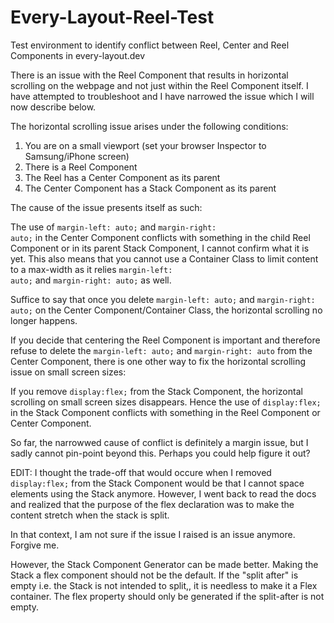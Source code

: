 # Every-Layout-Reel-Test
Test environment to identify conflict between Reel, Center and Reel Components in every-layout.dev

There is an issue with the Reel Component that results in horizontal scrolling on the webpage and not just within the Reel Component itself. I have attempted to troubleshoot and I have narrowed the issue which I will now describe below.

The horizontal scrolling issue arises under the following conditions:
1. You are on a small viewport (set your browser Inspector to Samsung/iPhone screen)
2. There is a Reel Component
2. The Reel has a Center Component as its parent
3. The Center Component has a Stack Component as its parent

The cause of the issue presents itself as such:

The use of <code>margin-left: auto;</code> and <code>margin-right: auto;</code> in the Center Component conflicts with something in the child Reel Component or in its parent Stack Component, I cannot confirm what it is yet. This also means that you cannot use a Container Class to limit content to a max-width as it relies <code>margin-left: auto;</code> and <code>margin-right: auto;</code> as well.

Suffice to say that once you delete <code>margin-left: auto;</code> and <code>margin-right: auto;</code> on the Center Component/Container Class, the horizontal scrolling no longer happens.

If you decide that centering the Reel Component is important and therefore refuse to delete the <code>margin-left: auto;</code> and <code>margin-right: auto</code> from the Center Component, there is one other way to fix the horizontal scrolling issue on small screen sizes:

If you remove <code>display:flex;</code> from the Stack Component, the horizontal scrolling on small screen sizes disappears. Hence the use of <code>display:flex;</code> in the Stack Component conflicts with something in the Reel Component or Center Component.

So far, the narrowwed cause of conflict is definitely a margin issue, but I sadly cannot pin-point beyond this. Perhaps you could help figure it out?


EDIT: I thought the trade-off that would occure when I removed <code>display:flex;</code> from the Stack Component would be that I cannot space elements using the Stack anymore. However, I went back to read the docs and realized that the purpose of the flex declaration was to make the content stretch when the stack is split.

In that context, I am not sure if the issue I raised is an issue anymore. Forgive me.

However, the Stack Component Generator can be made better. Making the Stack a flex component should not be the default. If the "split after" is empty i.e. the Stack is not intended to split,, it is needless to make it a Flex container. The flex property should only be generated if the split-after is not empty.
